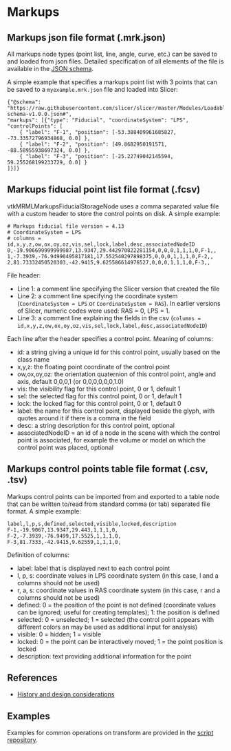 # Markups

## Markups json file format (.mrk.json)

All markups node types (point list, line, angle, curve, etc.) can be saved to and loaded from json files. Detailed specification of all elements of the file is available in the [JSON schema](https://github.com/Slicer/Slicer/blob/master/Modules/Loadable/Markups/Resources/Schema).

A simple example that specifies a markups point list with 3 points that can be saved to a `myexample.mrk.json` file and loaded into Slicer:

```
{"@schema": "https://raw.githubusercontent.com/slicer/slicer/master/Modules/Loadable/Markups/Resources/Schema/markups-schema-v1.0.0.json#",
"markups": [{"type": "Fiducial", "coordinateSystem": "LPS", "controlPoints": [
    { "label": "F-1", "position": [-53.388409961685827, -73.33572796934868, 0.0] },
    { "label": "F-2", "position": [49.8682950191571, -88.58955938697324, 0.0] },
    { "label": "F-3", "position": [-25.22749042145594, 59.255268199233729, 0.0] }
]}]}
```

## Markups fiducial point list file format (.fcsv)

vtkMRMLMarkupsFiducialStorageNode uses a comma separated value file with a custom header to store the control points on disk. A simple example:

```
# Markups fiducial file version = 4.13
# CoordinateSystem = LPS
# columns = id,x,y,z,ow,ox,oy,oz,vis,sel,lock,label,desc,associatedNodeID
0,-19.906699999999987,13.9347,29.442970822281154,0,0,0,1,1,1,0,F-1,,
1,-7.3939,-76.94990495817181,17.552540297898375,0,0,0,1,1,1,0,F-2,,
2,81.73332450520303,-42.9415,9.625586614976527,0,0,0,1,1,1,0,F-3,,
```

File header:
- Line 1: a comment line specifying the Slicer version that created the file
- Line 2: a comment line specifying the coordinate system (`CoordinateSystem = LPS` or `CoordinateSystem = RAS`). In earlier versions of Slicer, numeric codes were used: RAS = 0, LPS = 1.
- Line 3: a comment line explaining the fields in the csv (`columns = id,x,y,z,ow,ox,oy,oz,vis,sel,lock,label,desc,associatedNodeID`)

Each line after the header specifies a control point. Meaning of columns:
- id: a string giving a unique id for this control point, usually based on the class name
- x,y,z: the floating point coordinate of the control point
- ow,ox,oy,oz: the orientation quaternion of this control point, angle and axis, default 0,0,0,1 (or 0,0,0,0,0,0,1.0)
- vis: the visibility flag for this control point, 0 or 1, default 1
- sel: the selected flag for this control point, 0 or 1, default 1
- lock: the locked flag for this control point, 0 or 1, default 0
- label: the name for this control point, displayed beside the glyph, with quotes around it if there is a comma in the field
- desc: a string description for this control point, optional
- associatedNodeID = an id of a node in the scene with which the control point is associated, for example the volume or model on which the control point was placed, optional

## Markups control points table file format (.csv, .tsv)

Markups control points can be imported from and exported to a table node that can be written to/read from standard comma (or tab) separated file format. A simple example:

```
label,l,p,s,defined,selected,visible,locked,description
F-1,-19.9067,13.9347,29.443,1,1,1,0,
F-2,-7.3939,-76.9499,17.5525,1,1,1,0,
F-3,81.7333,-42.9415,9.62559,1,1,1,0,
```

Definition of columns:
- label: label that is displayed next to each control point
- l, p, s: coordinate values in LPS coordinate system (in this case, l and a columns should not be used)
- r, a, s: coordinate values in RAS coordinate system (in this case, r and a columns should not be used)
- defined: 0 = the position of the point is not defined (coordinate values can be ignored; useful for creating templates); 1: the position is defined
- selected: 0 = unselected; 1 = selected (the control point appears with different colors an may be used as additional input for analysis)
- visible: 0 = hidden; 1 = visible
- locked: 0 = the point can be interactively moved; 1 = the point position is locked
- description: text providing additional information for the point

## References

- [History and design considerations](https://www.slicer.org/wiki/Documentation/Labs/Improving_Markups)

## Examples

Examples for common operations on transform are provided in the [script repository](../script_repository.md#markups).
